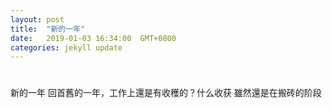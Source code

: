 ```yaml
---
layout: post
title:  "新的一年"
date:   2019-01-03 16:34:00  GMT+0800
categories: jekyll update
---
```


# 

新的一年
回首舊的一年，工作上還是有收穫的？什么收获
雖然還是在搬砖的阶段




[jekyll-docs]: https://jekyllrb.com/docs/home
[jekyll-gh]:   https://github.com/jekyll/jekyll
[jekyll-talk]: https://talk.jekyllrb.com/
